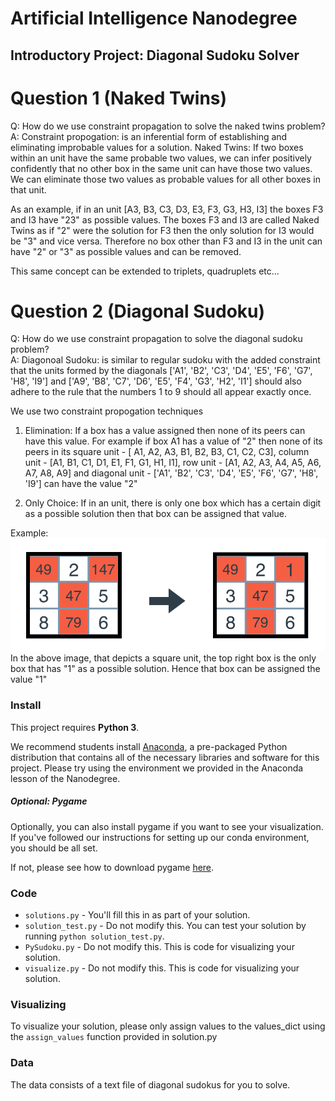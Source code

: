 # Artificial Intelligence Nanodegree
## Introductory Project: Diagonal Sudoku Solver

# Question 1 (Naked Twins)
Q: How do we use constraint propagation to solve the naked twins problem?  
A: Constraint propogation: is an inferential form of establishing and eliminating improbable values for a solution.
Naked Twins: If two boxes within an unit have the same probable two values, we can infer positively confidently that no other box in the same unit can have those two values. We can eliminate those two values as probable values for all other boxes in that unit.

As an example, if in an unit [A3, B3, C3, D3, E3, F3, G3, H3, I3] the boxes F3 and I3 have "23" as possible values.
The boxes F3 and I3 are called Naked Twins as if "2" were the solution for F3 then the only solution for I3 would be "3" and vice versa.
Therefore no box other than F3 and I3 in the unit can have "2" or "3" as possible values and can be removed.

This same concept can be extended to triplets, quadruplets etc...

# Question 2 (Diagonal Sudoku)
Q: How do we use constraint propagation to solve the diagonal sudoku problem?  
A: Diagonoal Sudoku: is similar to regular sudoku with the added constraint that the units formed by the diagonals ['A1', 'B2', 'C3', 'D4', 'E5', 'F6', 'G7', 'H8', 'I9'] and ['A9', 'B8', 'C7', 'D6', 'E5', 'F4', 'G3', 'H2', 'I1'] should also adhere to the rule that the numbers 1 to 9 should all appear exactly once.

We use two constraint propogation techniques

1) Elimination: If a box has a value assigned then none of its peers can have this value.
For example if box A1 has a value of "2" then none of its peers in its square unit - [ A1, A2, A3, B1, B2, B3, C1, C2, C3], column unit - [A1, B1, C1, D1, E1, F1, G1, H1, I1], row unit - [A1, A2, A3, A4, A5, A6, A7, A8, A9] and diagonal unit - ['A1', 'B2', 'C3', 'D4', 'E5', 'F6', 'G7', 'H8', 'I9'] can have the value "2"

2) Only Choice: If in an unit, there is only one box which has a certain digit as a possible solution then that box can be assigned that value.

Example:
![Only choice example](images/only-choice.png "Only choice example")
In the above image, that depicts a square unit, the top right box is the only box that has "1" as a possible solution. Hence that box can be assigned the value "1"


### Install

This project requires **Python 3**.

We recommend students install [Anaconda](https://www.continuum.io/downloads), a pre-packaged Python distribution that contains all of the necessary libraries and software for this project. 
Please try using the environment we provided in the Anaconda lesson of the Nanodegree.

##### Optional: Pygame

Optionally, you can also install pygame if you want to see your visualization. If you've followed our instructions for setting up our conda environment, you should be all set.

If not, please see how to download pygame [here](http://www.pygame.org/download.shtml).

### Code

* `solutions.py` - You'll fill this in as part of your solution.
* `solution_test.py` - Do not modify this. You can test your solution by running `python solution_test.py`.
* `PySudoku.py` - Do not modify this. This is code for visualizing your solution.
* `visualize.py` - Do not modify this. This is code for visualizing your solution.

### Visualizing

To visualize your solution, please only assign values to the values_dict using the ```assign_values``` function provided in solution.py

### Data

The data consists of a text file of diagonal sudokus for you to solve.
